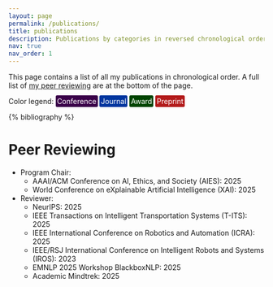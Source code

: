 ```yaml
---
layout: page
permalink: /publications/
title: publications
description: Publications by categories in reversed chronological order.
nav: true
nav_order: 1
---
```


<!-- _pages/publications.md -->

This page contains a list of all my publications in chronological order.
A full list of <a href="#peer-reviewing">my peer reviewing</a> are at the bottom of the page.

Color legend:
<span style="background-color: #3b004a; color: white; padding: 2pt; border-radius: 2pt;">Conference</span>  <span style="background-color: #00369f; color: white; padding: 2pt; border-radius: 2pt;">Journal</span>  <span style="background-color: #004500; color: white; padding: 2pt; border-radius: 2pt;">Award</span>  <span style="background-color: #b31b1b; color: white; padding: 2pt; border-radius: 2pt;">Preprint</span>


<!-- Bibsearch Feature -->

<!-- {% include bib_search.liquid %} -->

<div class="publications">

{% bibliography %}

</div>

# Peer Reviewing
- Program Chair:
    - AAAI/ACM Conference on AI, Ethics, and Society (AIES): 2025
    - World Conference on eXplainable Artificial Intelligence (XAI): 2025
- Reviewer:
    - NeurIPS: 2025
    - IEEE Transactions on Intelligent Transportation Systems (T-ITS): 2025
    - IEEE International Conference on Robotics and Automation (ICRA): 2025
    - IEEE/RSJ International Conference on Intelligent Robots and Systems (IROS): 2023
    - EMNLP 2025 Workshop BlackboxNLP: 2025
    - Academic Mindtrek: 2025